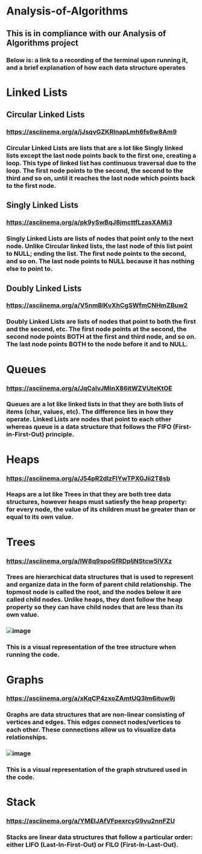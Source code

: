 # Analysis-of-Algorithms

## This is in compliance with our Analysis of Algorithms project

### Below is: a link to a recording of the terminal upon running it, and a brief explanation of how each data structure operates

# Linked Lists

## Circular Linked Lists
### https://asciinema.org/a/jJsqvGZKRlnapLmh6fs6w8Am9
### Circular Linked Lists are lists that are a lot like Singly linked lists except the last node points back to the first one, creating a loop. This type of linked list has continuous traversal due to the loop. The first node points to the second, the second to the third and so on, until it reaches the last node which points back to the first node.

## Singly Linked Lists
### https://asciinema.org/a/pk9ySwBqJ8jmcttfLzasXAMj3
### Singly Linked Lists are lists of nodes that point only to the next node. Unlike Circular linked lists, the last node of this list point to NULL; ending the list. The first node points to the second, and so on. The last node points to NULL because it has nothing else to point to.

## Doubly Linked Lists
### https://asciinema.org/a/V5nmBlKvXhCgSWfmCNHmZBuw2
### Doubly Linked Lists are lists of nodes that point to both the first and the second, etc. The first node points at the second, the second node points BOTH at the first and third node, and so on. The last node points BOTH to the node before it and to NULL.



# Queues
### https://asciinema.org/a/JqCalvJMinX86itWZVUteKtOE
### Queues are a lot like linked lists in that they are both lists of items (char, values, etc). The difference lies in how they operate. Linked Lists are nodes that point to each other whereas queue is a data structure that follows the FIFO (First-in-First-Out) principle. 

# Heaps
### https://asciinema.org/a/J54pR2dlzFIYwTPXGJii2T8sb
### Heaps are a lot like Trees in that they are both tree data structures, however heaps must satiesfy the heap property: for every node, the value of its children must be greater than or equal to its own value. 

# Trees
### https://asciinema.org/a/lW8q9spoGfRDpIjNStcw5IVXz
### Trees are hierarchical data structures that is used to represent and organize data in the form of parent child relationship. The topmost node is called the root, and the nodes below it are called child nodes. Unlike heaps, they dont follow the heap property so they can have child nodes that are less than its own value.
### ![image](https://github.com/user-attachments/assets/70bf04ae-3d51-488d-8065-2dcc583daefc)
### This is a visual representation of the tree structure when running the code.



# Graphs
### https://asciinema.org/a/xKqCP4zxoZAmtUQ3lm6ituw9j
### Graphs are data structures that are non-linear consisting of vertices and edges. This edges connect nodes/vertices to each other. These connections allow us to visualize data relationships.
### ![image](https://github.com/user-attachments/assets/d3aaf7ad-46ab-49bf-a707-19f5d0c01900)
### This is a visual representation of the graph strutured used in the code.

# Stack
### https://asciinema.org/a/YMEIJAfVFpexrcyG9vu2nnFZU
### Stacks are linear data structures that follow a particular order: either LIFO (Last-In-First-Out) or FILO (First-In-Last-Out). 
